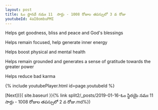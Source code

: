 ```yaml
---
layout: post
title: ఓం స్థానవే నమః 11  సార్లు - 1008 రోజుల తపస్సులో 3 వ రోజు
youtubeId: 4aI0ombuPMI
---
```

 
 
Helps get goodness, bliss and peace and God's blessings
 
Helps remain focused, help generate inner energy 
 
Helps boost physical and mental health 
 
Helps remain grounded and generates a sense of gratitude towards the greater power 
 
Helps reduce bad karma
 
 
 
 


{% include youtubePlayer.html id=page.youtubeId %}
 
[Next]({{ site.baseurl }}{% link  split2/_posts/2019-01-16-ఓం స్థిరయై నమః 11  సార్లు - 1008 రోజుల తపస్సులో 2 వ రోజు.md%})
 
